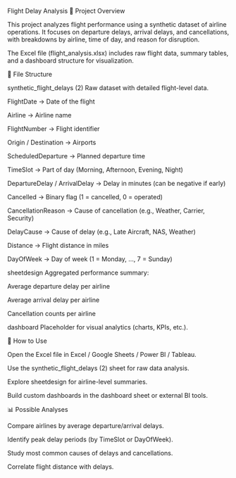 Flight Delay Analysis
📌 Project Overview

This project analyzes flight performance using a synthetic dataset of airline operations. It focuses on departure delays, arrival delays, and cancellations, with breakdowns by airline, time of day, and reason for disruption.

The Excel file (flight_analysis.xlsx) includes raw flight data, summary tables, and a dashboard structure for visualization.

📂 File Structure

synthetic_flight_delays (2)
Raw dataset with detailed flight-level data.

FlightDate → Date of the flight

Airline → Airline name

FlightNumber → Flight identifier

Origin / Destination → Airports

ScheduledDeparture → Planned departure time

TimeSlot → Part of day (Morning, Afternoon, Evening, Night)

DepartureDelay / ArrivalDelay → Delay in minutes (can be negative if early)

Cancelled → Binary flag (1 = cancelled, 0 = operated)

CancellationReason → Cause of cancellation (e.g., Weather, Carrier, Security)

DelayCause → Cause of delay (e.g., Late Aircraft, NAS, Weather)

Distance → Flight distance in miles

DayOfWeek → Day of week (1 = Monday, …, 7 = Sunday)

sheetdesign
Aggregated performance summary:

Average departure delay per airline

Average arrival delay per airline

Cancellation counts per airline

dashboard
Placeholder for visual analytics (charts, KPIs, etc.).

🚀 How to Use

Open the Excel file in Excel / Google Sheets / Power BI / Tableau.

Use the synthetic_flight_delays (2) sheet for raw data analysis.

Explore sheetdesign for airline-level summaries.

Build custom dashboards in the dashboard sheet or external BI tools.

📊 Possible Analyses

Compare airlines by average departure/arrival delays.

Identify peak delay periods (by TimeSlot or DayOfWeek).

Study most common causes of delays and cancellations.

Correlate flight distance with delays.


